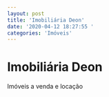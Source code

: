 ```yaml
---
layout: post
title: 'Imobiliária Deon'
date: '2020-04-12 18:27:55 '
categories: 'Imóveis'
---
```


# Imobiliária Deon

Imóveis a venda e locação 
